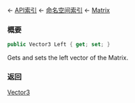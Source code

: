 ← [API索引](Api-Index) ← [命名空间索引](Namespace-Index) ← [Matrix](VRageMath.Matrix)

### 概要

```csharp
public Vector3 Left { get; set; }
```

Gets and sets the left vector of the Matrix.

### 返回

[Vector3](VRageMath.Vector3)

